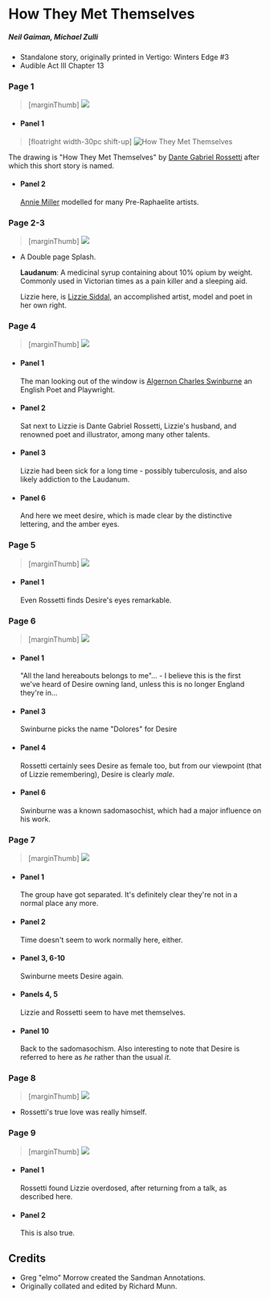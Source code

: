 # How They Met Themselves

##### Neil Gaiman, Michael Zulli

- Standalone story, originally printed in Vertigo: Winters Edge #3
- Audible Act III Chapter 13

### Page 1

> [marginThumb] ![](thumbnails/sandman-how-met/page01.jpg)

- #### Panel 1

> [floatright width-30pc shift-up] ![How They Met Themselves](images/HowTheyMetThemselves.jpg)

  The drawing is "How They Met Themselves" by [Dante Gabriel Rossetti](https://en.wikipedia.org/wiki/Dante_Gabriel_Rossetti) after which this short story is named.

- #### Panel 2

  [Annie Miller](https://en.wikipedia.org/wiki/Annie_Miller) modelled for many Pre-Raphaelite artists.

### Page 2-3

> [marginThumb] ![](thumbnails/sandman-how-met/page02-03.jpg)

- A Double page Splash.

  **Laudanum**: A medicinal syrup containing about 10% opium by weight. Commonly used in Victorian times as a pain killer and a sleeping aid.

  Lizzie here, is [Lizzie Siddal](https://en.wikipedia.org/wiki/Elizabeth_Siddal), an accomplished artist, model and poet in her own right.

### Page 4

> [marginThumb] ![](thumbnails/sandman-how-met/page04.jpg)

- #### Panel 1

  The man looking out of the window is [Algernon Charles Swinburne](https://en.wikipedia.org/wiki/Algernon_Charles_Swinburne) an English Poet and Playwright.

- #### Panel 2

  Sat next to Lizzie is Dante Gabriel Rossetti, Lizzie's husband, and renowned poet and illustrator, among many other talents.

- #### Panel 3

  Lizzie had been sick for a long time - possibly tuberculosis, and also likely addiction to the Laudanum.

- #### Panel 6
  And here we meet desire, which is made clear by the distinctive lettering, and the amber eyes.

### Page 5

> [marginThumb] ![](thumbnails/sandman-how-met/page05.jpg)

- #### Panel 1
  Even Rossetti finds Desire's eyes remarkable.

### Page 6

> [marginThumb] ![](thumbnails/sandman-how-met/page06.jpg)

- #### Panel 1

  "All the land hereabouts belongs to me"... - I believe this is the first we've heard of Desire owning land, unless this is no longer England they're in...

- #### Panel 3

  Swinburne picks the name "Dolores" for Desire

- #### Panel 4

  Rossetti certainly sees Desire as female too, but from our viewpoint (that of Lizzie remembering), Desire is clearly _male_.

- #### Panel 6
  Swinburne was a known sadomasochist, which had a major influence on his work.

### Page 7

> [marginThumb] ![](thumbnails/sandman-how-met/page07.jpg)

- #### Panel 1

  The group have got separated. It's definitely clear they're not in a normal place any more.

- #### Panel 2

  Time doesn't seem to work normally here, either.

- #### Panel 3, 6-10

  Swinburne meets Desire again.

- #### Panels 4, 5

  Lizzie and Rossetti seem to have met themselves.

- #### Panel 10
  Back to the sadomasochism. Also interesting to note that Desire is referred to here as _he_ rather than the usual _it_.

### Page 8

> [marginThumb] ![](thumbnails/sandman-how-met/page08.jpg)

- Rossetti's true love was really himself.

### Page 9

> [marginThumb] ![](thumbnails/sandman-how-met/page09.jpg)

- #### Panel 1

  Rossetti found Lizzie overdosed, after returning from a talk, as described here.

- #### Panel 2
  This is also true.

## Credits

- Greg "elmo" Morrow created the Sandman Annotations.
- Originally collated and edited by Richard Munn.
